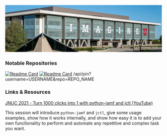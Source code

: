 <img src="marriott_lib_building.png">

### Notable Repositories

[![Readme Card](https://github-readme-stats.vercel.app/api/pin/username=uurazzle&repo=python-jamf)](https://github.com/univ-of-utah-marriott-library-apple/python-jamf)
[![Readme Card](https://github-readme-stats.vercel.app/api/pin/?username=uurazzle&repo=jctl)](https://github.com/univ-of-utah-marriott-library-apple/jctl)
/api/pin?username=USERNAME&repo=REPO_NAME

### Links & Resources

[JNUC 2021 - Turn 1000 clicks into 1 with python-jamf and jctl (YouTube)](https://www.youtube.com/watch?v=2YLriNwyP3s)

This session will introduce `python-jamf` and `jctl`, give some usage examples, show how it works internally, and show how easy it is to add your own functionality to perform and automate any repetitive and complex task you want. 
